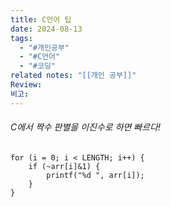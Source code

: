 ```yaml
---
title: C언어 팁
date: 2024-08-13
tags:
  - "#개인공부"
  - "#C언어"
  - "#코딩"
related notes: "[[개인 공부]]"
Review: 
비고:
---
```


###### C에서 짝수 판별을 이진수로 하면 빠르다!

    for (i = 0; i < LENGTH; i++) {
        if (~arr[i]&1) {
            printf("%d ", arr[i]);
        }
    }